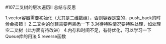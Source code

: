 #107二叉树的层次遍历II 总结与反思

1.vector容器需要初始化（尤其是二维数组），否则容器是空的，push_back的时候会报错！
2.二叉树的创建需要再熟悉一下
3.对待特殊情况要特殊处理，如处理空二叉树（此方面有待改进）
4.内存和时间不足，有待优化，可以学习一下Queue库的用法
5.reverse函数